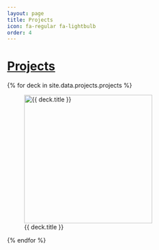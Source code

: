 ```yaml
---
layout: page
title: Projects
icon: fa-regular fa-lightbulb
order: 4
---
```


<!-- Link the Projects Tab to the New Page -->
<a href="{{ site.baseurl }}/interactive_map/">
    <h1>Projects</h1>
</a>

<!-- Optionally, display project details -->
<div>
    {% for deck in site.data.projects.projects %}
    <figure>
        <a href=
          {% if deck.url contains "://" %}
            "{{ deck.url }}"
          {% else %}
            "{{ deck.url | relative_url }}"
          {% endif %}
        title="{{ deck.title }}">
        <img class="thumb" width="300" src=
          {% if deck.image_path contains "://" %}
            "{{ deck.image_path }}"
          {% else %}
            "{{ deck.image_path | relative_url }}"
          {% endif %}
          alt="{{ deck.title }}">
        </a>
        <figcaption>
        {{ deck.title }}
        </figcaption>
    </figure>
    {% endfor %}
</div>
